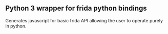## Python 3 wrapper for frida python bindings
Generates javascript for basic frida API allowing the user to operate purely in python.

